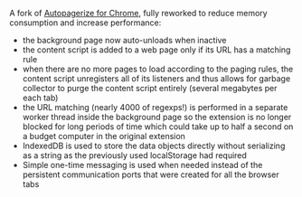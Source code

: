 A fork of [Autopagerize for Chrome](https://github.com/swdyh/autopagerize_for_chrome), fully reworked to reduce memory consumption and increase performance:

* the background page now auto-unloads when inactive
* the content script is added to a web page only if its URL has a matching rule
* when there are no more pages to load according to the paging rules, the content script unregisters all of its listeners and thus allows for garbage collector to purge the content script entirely (several megabytes per each tab)
* the URL matching (nearly 4000 of regexps!) is performed in a separate worker thread inside the background page so the extension is no longer blocked for long periods of time which could take up to half a second on a budget computer in the original extension
* IndexedDB is used to store the data objects directly without serializing as a string as the previously used localStorage had required
* Simple one-time messaging is used when needed instead of the persistent communication ports that were created for all the browser tabs
